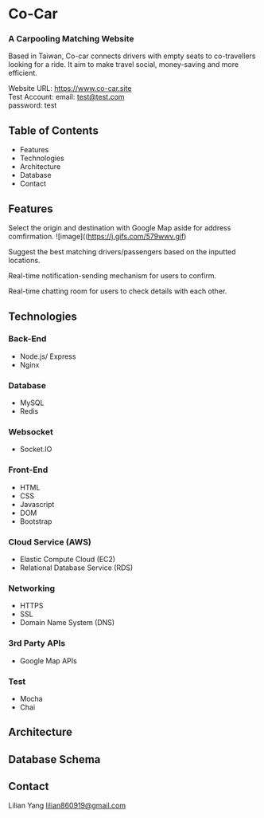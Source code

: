 # Co-Car
### A Carpooling Matching Website
Based in Taiwan, Co-car connects drivers with empty seats to co-travellers looking for a ride. It aim to make travel social, money-saving and more efficient. 

Website URL: https://www.co-car.site <br>
Test Account: 
email: test@test.com <br>
password: test

## Table of Contents
* Features
* Technologies
* Architecture
* Database
* Contact

## Features
Select the origin and destination with Google Map aside for address comfirmation.
![image]((https://j.gifs.com/579wwv.gif)

Suggest the best matching drivers/passengers based on the inputted locations.

Real-time notification-sending mechanism for users to confirm.

Real-time chatting room for users to check details with each other.

## Technologies
### Back-End
  * Node.js/ Express
  * Nginx

### Database
  * MySQL
  * Redis

### Websocket
  * Socket.IO

### Front-End
  * HTML
  * CSS
  * Javascript
  * DOM
  * Bootstrap

### Cloud Service (AWS) 
  * Elastic Compute Cloud (EC2)
  * Relational Database Service (RDS)

### Networking
  * HTTPS
  * SSL
  * Domain Name System (DNS)

### 3rd Party APIs
  * Google Map APIs

### Test
  * Mocha
  * Chai

## Architecture

## Database Schema

## Contact
Lilian Yang lilian860919@gmail.com
